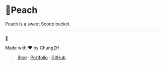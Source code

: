 # 🍑Peach

Peach is a sweet Scoop bucket.

---

🍑

Made with ♥ by ChungZH

> [Blog](https://chungzh.cn) · [Portfolio](https://chungzh.cc) · [GitHub](https://github.com/ChungZH)
